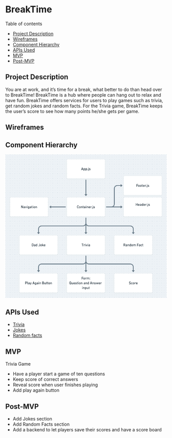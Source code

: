 # BreakTime

Table of contents

- [Project Description](#project-description)
- [Wireframes](#wireframes)
- [Component Hierarchy](#component-hierarchy)
- [APIs Used](#apis-used)
- [MVP](#mvp)
- [Post-MVP](#post-mvp)

## Project Description

You are at work, and it’s time for a break, what better to do than head over to BreakTime! BreakTime is a hub where people can hang out to relax and have fun. BreakTime offers services for users to play games such as trivia, get random jokes and random facts. For the Trivia game, BreakTime keeps the user’s score to see how many points he/she gets per game.

## Wireframes

## Component Hierarchy

![Component hierarchy](./images/component_hierarchy.png)

## APIs Used

- [Trivia](http://jservice.io/)
- [Jokes](https://icanhazdadjoke.com/api)
- [Random facts](https://fungenerators.com/api/facts/?ref=apilist.fun)

## MVP

Trivia Game

- Have a player start a game of ten questions
- Keep score of correct answers
- Reveal score when user finishes playing
- Add play again button

## Post-MVP

- Add Jokes section
- Add Random Facts section
- Add a backend to let players save their scores and have a score board
